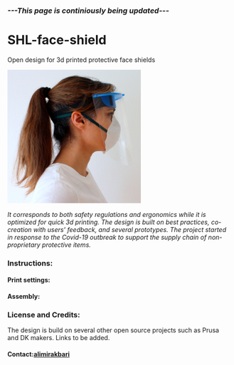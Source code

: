 ### *---This page is continiously being updated---*
# SHL-face-shield
Open design for 3d printed protective face shields

![Side](square-side-profile.png "Side profile") 

*It corresponds to both safety regulations and ergonomics while it is optimized for quick 3d printing. 
The design is built on best practices, co-creation with users' feedback, and several prototypes. 
The project started in response to the Covid-19 outbreak to support the supply chain of non-proprietary protective items.*

### Instructions:
#### Print settings:
#### Assembly:
### License and Credits:
The design is build on several other open source projects such as Prusa and DK makers. Links to be added.
#### Contact:[alimirakbari](https://github.com/alimirakbari)
